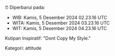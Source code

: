 ⏰ Diperbarui pada:
- WIB: Kamis, 5 Desember 2024 02.23.16 UTC
- WITA: Kamis, 5 Desember 2024 03.23.16 UTC
- WIT: Kamis, 5 Desember 2024 04.23.16 UTC

Kutipan Inspiratif:
"Dont Copy My Style."


Kategori: attitude

